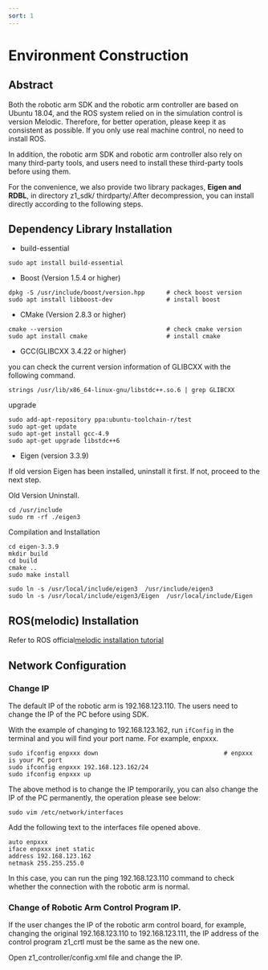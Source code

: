 ```yaml
---
sort: 1
---
```


# Environment Construction

## Abstract

Both the robotic arm SDK and the robotic arm controller are based on Ubuntu 18.04, and the ROS system relied on in the simulation control is version Melodic. Therefore, for better operation, please keep it as consistent as possible. If you only use real machine control, no need to install ROS.

In addition, the robotic arm SDK and robotic arm controller also rely on many third-party tools, and users need to install these third-party tools before using them.

For the convenience, we also provide two library packages, **Eigen and RDBL**, in directory z1_sdk/ thirdparty/.After decompression, you can install directly according to the following steps. 

## Dependency Library Installation

+ build-essential

```shell
sudo apt install build-essential
```

+ Boost (Version 1.5.4 or higher)

```shell
dpkg -S /usr/include/boost/version.hpp      # check boost version
sudo apt install libboost-dev               # install boost
```

+ CMake (Version 2.8.3 or higher)
  
```shell
cmake --version                             # check cmake version
sudo apt install cmake                      # install cmake
```

+ GCC(GLIBCXX 3.4.22 or higher)

you can check the current version information of GLIBCXX with the following command.

```shell
strings /usr/lib/x86_64-linux-gnu/libstdc++.so.6 | grep GLIBCXX
```

upgrade

```shell
sudo add-apt-repository ppa:ubuntu-toolchain-r/test
sudo apt-get update
sudo apt-get install gcc-4.9
sudo apt-get upgrade libstdc++6
```

+ Eigen (version 3.3.9)

If old version Eigen has been installed, uninstall it first. If not, proceed to the next step.

Old Version Uninstall.

```shell
cd /usr/include
sudo rm -rf ./eigen3
```

Compilation and Installation

```shell
cd eigen-3.3.9
mkdir build
cd build
cmake ..
sudo make install

sudo ln -s /usr/local/include/eigen3  /usr/include/eigen3
sudo ln -s /usr/local/include/eigen3/Eigen  /usr/local/include/Eigen
```

<!-- + LCM (1.4.0版本)

```shell
cd lcm-1.4.0
mkdir build && cd build
cmake ..
make
sudo make install
``` -->

<!-- + RBDL (Version 2.6.0, No required after version 2022.10.21)

```shell
cd rbdl-2.6.0
mkdir build
cd build
cmake -D CMAKE_BUILD_TYPE=release ..
sudo make install

sudo su    (input password)
echo /usr/local/lib >> /etc/ld.so.conf                      # set path
ldconfig
exit                                                        # Exit super administrator mode
``` -->

## ROS(melodic) Installation

Refer to ROS official[melodic installation tutorial](http://wiki.ros.org/melodic/Installation/Ubuntu)

## Network Configuration

### Change IP

The default IP of the robotic arm is 192.168.123.110. The users need to change the IP of the PC before using SDK.

With the example of changing to 192.168.123.162, run `ifConfig` in the terminal and you will find your port name. For example, enpxxx.

```shell
sudo ifconfig enpxxx down                                   # enpxxx is your PC port 
sudo ifconfig enpxxx 192.168.123.162/24 
sudo ifconfig enpxxx up 
```

The above method is to change the IP temporarily, you can also change the IP of the PC permanently, the operation please see below:

```shell
sudo vim /etc/network/interfaces
```

Add the following text to the interfaces file opened above.

```shell
auto enpxxx
iface enpxxx inet static
address 192.168.123.162
netmask 255.255.255.0
```

In this case, you can run the ping 192.168.123.110 command to check whether the connection with the robotic arm is normal.

### Change of Robotic Arm Control Program IP.

If the user changes the IP of the robotic arm control board, for example, changing the original 192.168.123.110 to 192.168.123.111, the IP address of the control program z1_crtl must be the same as the new one.

Open z1_controller/config.xml file and change the IP.

